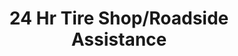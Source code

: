 ---
title: "24 Hr Tire Shop/Roadside Assistance"
url: /smyrna/24-hr-tire-shop-roadside-assistance/
shop: Autowerkstatt
---